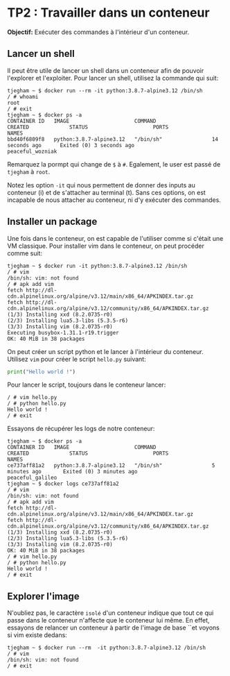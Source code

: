 # TP2 : Travailler dans un conteneur

**Objectif:** Exécuter des commandes à l'intérieur d'un conteneur.

## Lancer un shell

Il peut être utile de lancer un shell dans un conteneur afin de pouvoir l'explorer et l'exploiter. Pour lancer un shell, utilisez la commande qui suit:

```console
tjegham ~ $ docker run --rm -it python:3.8.7-alpine3.12 /bin/sh
/ # whoami
root
/ # exit
tjegham ~ $ docker ps -a
CONTAINER ID   IMAGE                     COMMAND                  CREATED             STATUS                     PORTS                    NAMES
bbd40f6809f8   python:3.8.7-alpine3.12   "/bin/sh"                14 seconds ago      Exited (0) 3 seconds ago                            peaceful_wozniak
```

Remarquez la pormpt qui change de `$` à `#`. Egalement, le user est passé de `tjegham` à `root`. 

Notez les option `-it` qui nous permettent de donner des inputs au conteneur (i) et de s'attacher au terminal (t). Sans ces options, on est incapable de nous attacher au conteneur, ni d'y exécuter des commandes.

## Installer un package

Une fois dans le conteneur, on est capable de l'utiliser comme si c'était une VM classique. Pour installer vim dans le conteneur, on peut procéder comme suit:

```console
tjegham ~ $ docker run -it python:3.8.7-alpine3.12 /bin/sh
/ # vim
/bin/sh: vim: not found
/ # apk add vim
fetch http://dl-cdn.alpinelinux.org/alpine/v3.12/main/x86_64/APKINDEX.tar.gz
fetch http://dl-cdn.alpinelinux.org/alpine/v3.12/community/x86_64/APKINDEX.tar.gz
(1/3) Installing xxd (8.2.0735-r0)
(2/3) Installing lua5.3-libs (5.3.5-r6)
(3/3) Installing vim (8.2.0735-r0)
Executing busybox-1.31.1-r19.trigger
OK: 40 MiB in 38 packages
```

On peut créer un script python et le lancer à l'intérieur du conteneur. Utilisez `vim` pour créer le script `hello.py` suivant:

```python
print("Hello world !")
```

Pour lancer le script, toujours dans le conteneur lancer:

```console
/ # vim hello.py
/ # python hello.py
Hello world !
/ # exit
```

Essayons de récupérer les logs de notre conteneur:

```console
tjegham ~ $ docker ps -a
CONTAINER ID   IMAGE                     COMMAND                  CREATED             STATUS                     PORTS                    NAMES
ce737aff81a2   python:3.8.7-alpine3.12   "/bin/sh"                5 minutes ago       Exited (0) 3 minutes ago                            peaceful_galileo
tjegham ~ $ docker logs ce737aff81a2
/ # vim
/bin/sh: vim: not found
/ # apk add vim
fetch http://dl-cdn.alpinelinux.org/alpine/v3.12/main/x86_64/APKINDEX.tar.gz
fetch http://dl-cdn.alpinelinux.org/alpine/v3.12/community/x86_64/APKINDEX.tar.gz
(1/3) Installing xxd (8.2.0735-r0)
(2/3) Installing lua5.3-libs (5.3.5-r6)
(3/3) Installing vim (8.2.0735-r0)
OK: 40 MiB in 38 packages
/ # vim hello.py
/ # python hello.py
Hello world !
/ # exit
```

## Explorer l'image

N'oubliez pas, le caractère `isolé` d'un conteneur indique que tout ce qui passe dans le conteneur n'affecte que le conteneur lui même. En effet, essayons de relancer un conteneur à partir de l'image de base ``et voyons si vim existe dedans:

```console
tjegham ~ $ docker run --rm  -it python:3.8.7-alpine3.12 /bin/sh
/ # vim
/bin/sh: vim: not found
/ # exit
```
